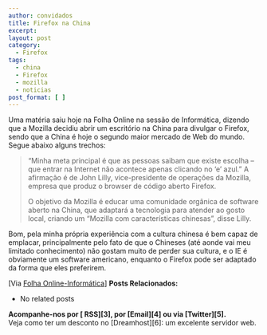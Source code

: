 ```yaml
---
author: convidados
title: Firefox na China
excerpt:
layout: post
category:
  - Firefox
tags:
  - china
  - Firefox
  - mozilla
  - noticias
post_format: [ ]
---
```

Uma matéria saiu hoje na Folha Online na sessão de Informática, dizendo que a Mozilla decidiu abrir um escritório na China para divulgar o Firefox, sendo que a China é hoje o segundo maior mercado de Web do mundo. Segue abaixo alguns trechos:

> “Minha meta principal é que as pessoas saibam que existe escolha –que entrar na Internet não acontece apenas clicando no ‘e’ azul.” A afirmação é de John Lilly, vice-presidente de operações da Mozilla, empresa que produz o browser de código aberto Firefox.
> 
> O objetivo da Mozilla é educar uma comunidade orgânica de software aberto na China, que adaptará a tecnologia para atender ao gosto local, criando um “Mozilla com características chinesas”, disse Lilly.

Bom, pela minha própria experiência com a cultura chinesa é bem capaz de emplacar, principalmente pelo fato de que o Chineses (até aonde vai meu limitado conhecimento) não gostam muito de perder sua cultura, e o IE é obviamente um software americano, enquanto o Firefox pode ser adaptado da forma que eles preferirem.

[Via [Folha Online-Informática][1]] 
**Posts Relacionados:** 
*   No related posts









**Acompanhe-nos por [ RSS][3], por [Email][4] ou via [Twitter][5].**  
Veja como ter um desconto no [Dreamhost][6]: um excelente servidor web.

 [1]: http://www1.folha.uol.com.br/folha/informatica/ult124u21541.shtml "Rival da Microsoft, Mozilla quer "





